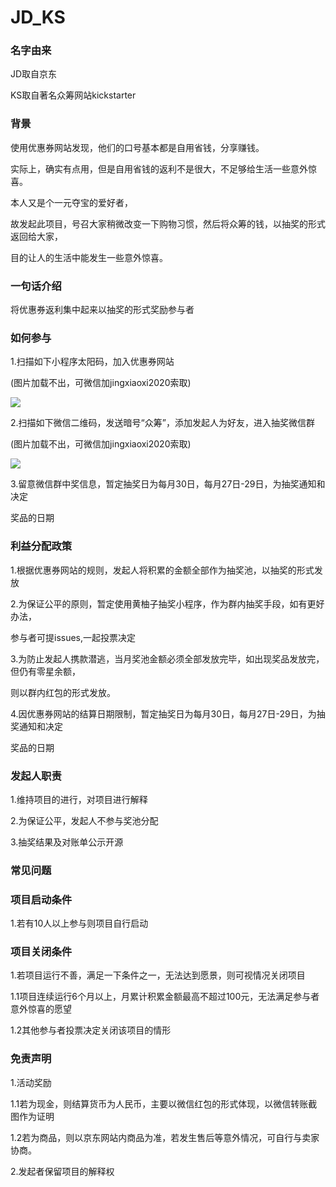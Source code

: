# JD_KS

### 名字由来

JD取自京东

KS取自著名众筹网站kickstarter

### 背景

使用优惠券网站发现，他们的口号基本都是自用省钱，分享赚钱。

实际上，确实有点用，但是自用省钱的返利不是很大，不足够给生活一些意外惊喜。

本人又是个一元夺宝的爱好者，

故发起此项目，号召大家稍微改变一下购物习惯，然后将众筹的钱，以抽奖的形式返回给大家，

目的让人的生活中能发生一些意外惊喜。



### 一句话介绍

将优惠券返利集中起来以抽奖的形式奖励参与者



### 如何参与

1.扫描如下小程序太阳码，加入优惠券网站

(图片加载不出，可微信加jingxiaoxi2020索取)

![](https://ftp.bmp.ovh/imgs/2020/04/81f5f646fc8c4294.png)

2.扫描如下微信二维码，发送暗号“众筹”，添加发起人为好友，进入抽奖微信群

(图片加载不出，可微信加jingxiaoxi2020索取)

![](https://ftp.bmp.ovh/imgs/2020/04/77b96e85d4fd8f99.png)

3.留意微信群中奖信息，暂定抽奖日为每月30日，每月27日-29日，为抽奖通知和决定

奖品的日期



### 利益分配政策

1.根据优惠券网站的规则，发起人将积累的金额全部作为抽奖池，以抽奖的形式发放

2.为保证公平的原则，暂定使用黄柚子抽奖小程序，作为群内抽奖手段，如有更好办法，

参与者可提issues,一起投票决定

3.为防止发起人携款潜逃，当月奖池金额必须全部发放完毕，如出现奖品发放完，但仍有零星余额，

则以群内红包的形式发放。

4.因优惠券网站的结算日期限制，暂定抽奖日为每月30日，每月27日-29日，为抽奖通知和决定

奖品的日期

### 发起人职责

1.维持项目的进行，对项目进行解释

2.为保证公平，发起人不参与奖池分配

3.抽奖结果及对账单公示开源



### 常见问题



### 项目启动条件

1.若有10人以上参与则项目自行启动

### 项目关闭条件

1.若项目运行不善，满足一下条件之一，无法达到愿景，则可视情况关闭项目

1.1项目连续运行6个月以上，月累计积累金额最高不超过100元，无法满足参与者意外惊喜的愿望

1.2其他参与者投票决定关闭该项目的情形



### 免责声明

1.活动奖励

1.1若为现金，则结算货币为人民币，主要以微信红包的形式体现，以微信转账截图作为证明

1.2若为商品，则以京东网站内商品为准，若发生售后等意外情况，可自行与卖家协商。

2.发起者保留项目的解释权





